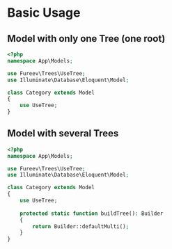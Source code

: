 # Basic Usage

## Model with only one Tree (one root)

```php
<?php
namespace App\Models;

use Fureev\Trees\UseTree;
use Illuminate\Database\Eloquent\Model;

class Category extends Model
{
    use UseTree;
}
```

## Model with several Trees

```php
<?php
namespace App\Models;

use Fureev\Trees\UseTree;
use Illuminate\Database\Eloquent\Model;

class Category extends Model
{
    use UseTree;
    
    protected static function buildTree(): Builder
    {
        return Builder::defaultMulti();
    }
}
```
